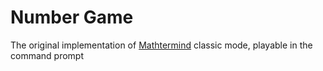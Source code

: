 # Number Game
The original implementation of [Mathtermind](https://github.com/Togohogo1/Mathtermind) classic mode, playable in the command prompt
